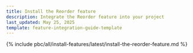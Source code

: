 ```yaml
---
title: Install the Reorder feature
description: Integrate the Reorder feature into your project
last_updated: May 25, 2025
template: feature-integration-guide-template
---
```


{% include pbc/all/install-features/latest/install-the-reorder-feature.md %} <!-- To edit, see /_includes/pbc/all/install-features/202505.0/install-the-reorder-feature.md -->
